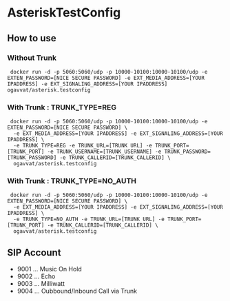 # AsteriskTestConfig

## How to use

### Without Trunk
```
 docker run -d -p 5060:5060/udp -p 10000-10100:10000-10100/udp -e EXTEN_PASSWORD=[NICE SECURE PASSWORD] -e EXT_MEDIA_ADDRESS=[YOUR IPADDRESS] -e EXT_SIGNALING_ADDRESS=[YOUR IPADDRESS] ogavvat/asterisk.testconfig
```

### With Trunk : TRUNK_TYPE=REG
```
 docker run -d -p 5060:5060/udp -p 10000-10100:10000-10100/udp -e EXTEN_PASSWORD=[NICE SECURE PASSWORD] \
  -e EXT_MEDIA_ADDRESS=[YOUR IPADDRESS] -e EXT_SIGNALING_ADDRESS=[YOUR IPADDRESS] \
  -e TRUNK_TYPE=REG -e TRUNK_URL=[TRUNK URL] -e TRUNK_PORT=[TRUNK_PORT] -e TRUNK_USERNAME=[TRUNK_USERNAME] -e TRUNK_PASSWORD=[TRUNK_PASSWORD] -e TRUNK_CALLERID=[TRUNK_CALLERID] \
  ogavvat/asterisk.testconfig
```

### With Trunk : TRUNK_TYPE=NO_AUTH
```
 docker run -d -p 5060:5060/udp -p 10000-10100:10000-10100/udp -e EXTEN_PASSWORD=[NICE SECURE PASSWORD] \
  -e EXT_MEDIA_ADDRESS=[YOUR IPADDRESS] -e EXT_SIGNALING_ADDRESS=[YOUR IPADDRESS] \
  -e TRUNK_TYPE=NO_AUTH -e TRUNK_URL=[TRUNK URL] -e TRUNK_PORT=[TRUNK_PORT] -e TRUNK_CALLERID=[TRUNK_CALLERID] \
  ogavvat/asterisk.testconfig
```



## SIP Account

- 9001 ... Music On Hold
- 9002 ... Echo
- 9003 ... Milliwatt
- 9004 ... Oubbound/Inbound Call via Trunk
